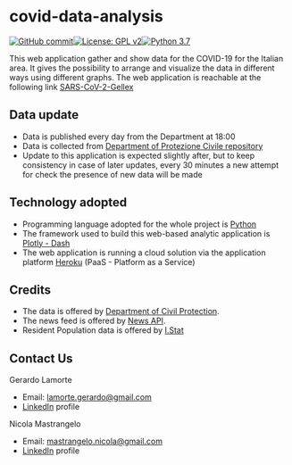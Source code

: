# covid-data-analysis

[![GitHub commit](https://img.shields.io/github/last-commit/gerrygeko/covid-data-analysis)](https://github.com/gerrygeko/covid-data-analysis)[![License: GPL v2](https://img.shields.io/badge/License-GPL%20v2-blue.svg)](https://www.gnu.org/licenses/old-licenses/gpl-2.0.en.html)[![Python 3.7](https://img.shields.io/badge/python-3.7-blue.svg)](https://www.python.org/)

This web application gather and show data for the COVID-19 for the Italian area. 
It gives the possibility to arrange and visualize the data in different ways using different graphs.
The web application is reachable at the following link [SARS-CoV-2-Gellex](https://www.data-covid.com/)

## Data update
- Data is published every day from the Department at 18:00
- Data is collected from [Department of Protezione Civile repository](https://github.com/pcm-dpc/COVID-19)
- Update to this application is expected slightly after, but to keep consistency in case of later updates, 
every 30 minutes a new attempt for check the presence of new data will be made

## Technology adopted
- Programming language adopted for the whole project is [Python](https://www.python.org/)
- The framework used to build this web-based analytic application is [Plotly - Dash](https://plotly.com/dash/)
- The web application is running a cloud solution via the application platform [Heroku](https://www.heroku.com/) 
(PaaS - Platform as a Service)

## Credits
- The data is offered by [Department of Civil Protection](http://www.protezionecivile.it/attivita-rischi/rischio-sanitario/emergenze/coronavirus).
- The news feed is offered by [News API](https://newsapi.org/).
- Resident Population data is offered by [I.Stat](http://dati.istat.it/)

## Contact Us
Gerardo Lamorte
- Email: lamorte.gerardo@gmail.com
- [LinkedIn](https://www.linkedin.com/in/gerardo-lamorte-a25928149/) profile

Nicola Mastrangelo
- Email: mastrangelo.nicola@gmail.com
- [LinkedIn](https://www.linkedin.com/in/nicola-mastrangelo-240810107/) profile
